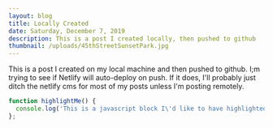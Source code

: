 ```yaml
---
layout: blog
title: Locally Created
date: Saturday, December 7, 2019
description: This is a post I created locally, then pushed to github
thumbnail: /uploads/45thStreetSunsetPark.jpg
---
```


This is a post I created on my local machine and then pushed to github. I;m trying to see if Netlify will auto-deploy on push. If it does, I'll probably just ditch the netlify cms for most of my posts unless I'm posting remotely.

```javascript
function highlightMe() {
  console.log('This is a javascript block I\'d like to have highlighted');
};
```